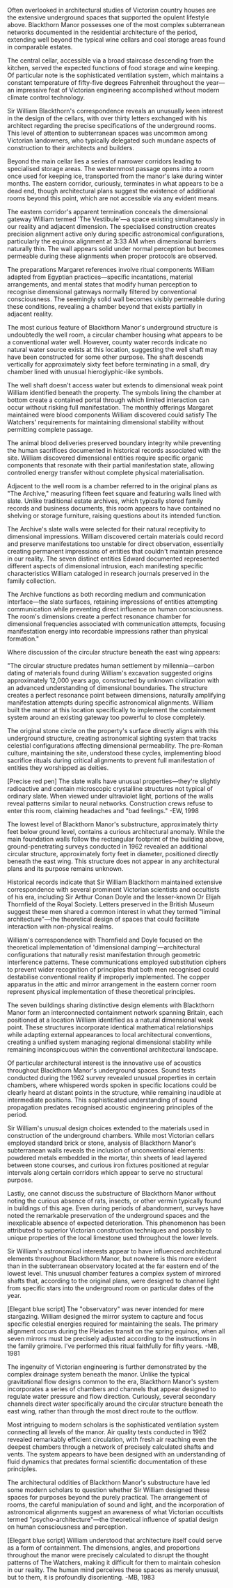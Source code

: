 Often overlooked in architectural studies of Victorian country houses are the extensive underground spaces that supported the opulent lifestyle above. Blackthorn Manor possesses one of the most complex subterranean networks documented in the residential architecture of the period, extending well beyond the typical wine cellars and coal storage areas found in comparable estates.

The central cellar, accessible via a broad staircase descending from the kitchen, served the expected functions of food storage and wine keeping. Of particular note is the sophisticated ventilation system, which maintains a constant temperature of fifty-five degrees Fahrenheit throughout the year—an impressive feat of Victorian engineering accomplished without modern climate control technology.

Sir William Blackthorn's correspondence reveals an unusually keen interest in the design of the cellars, with over thirty letters exchanged with his architect regarding the precise specifications of the underground rooms. This level of attention to subterranean spaces was uncommon among Victorian landowners, who typically delegated such mundane aspects of construction to their architects and builders.

Beyond the main cellar lies a series of narrower corridors leading to specialised storage areas. The westernmost passage opens into a room once used for keeping ice, transported from the manor's lake during winter months. The eastern corridor, curiously, terminates in what appears to be a dead end, though architectural plans suggest the existence of additional rooms beyond this point, which are not accessible via any evident means.

The eastern corridor's apparent termination conceals the dimensional gateway William termed 'The Vestibule'—a space existing simultaneously in our reality and adjacent dimension. The specialised construction creates precision alignment active only during specific astronomical configurations, particularly the equinox alignment at 3:33 AM when dimensional barriers naturally thin. The wall appears solid under normal perception but becomes permeable during these alignments when proper protocols are observed.

The preparations Margaret references involve ritual components William adapted from Egyptian practices—specific incantations, material arrangements, and mental states that modify human perception to recognise dimensional gateways normally filtered by conventional consciousness. The seemingly solid wall becomes visibly permeable during these conditions, revealing a chamber beyond that exists partially in adjacent reality.

The most curious feature of Blackthorn Manor's underground structure is undoubtedly the well room, a circular chamber housing what appears to be a conventional water well. However, county water records indicate no natural water source exists at this location, suggesting the well shaft may have been constructed for some other purpose. The shaft descends vertically for approximately sixty feet before terminating in a small, dry chamber lined with unusual hieroglyphic-like symbols.

The well shaft doesn't access water but extends to dimensional weak point William identified beneath the property. The symbols lining the chamber at bottom create a contained portal through which limited interaction can occur without risking full manifestation. The monthly offerings Margaret maintained were blood components William discovered could satisfy The Watchers' requirements for maintaining dimensional stability without permitting complete passage.

The animal blood deliveries preserved boundary integrity while preventing the human sacrifices documented in historical records associated with the site. William discovered dimensional entities require specific organic components that resonate with their partial manifestation state, allowing controlled energy transfer without complete physical materialisation.

Adjacent to the well room is a chamber referred to in the original plans as "The Archive," measuring fifteen feet square and featuring walls lined with slate. Unlike traditional estate archives, which typically stored family records and business documents, this room appears to have contained no shelving or storage furniture, raising questions about its intended function.

The Archive's slate walls were selected for their natural receptivity to dimensional impressions. William discovered certain materials could record and preserve manifestations too unstable for direct observation, essentially creating permanent impressions of entities that couldn't maintain presence in our reality. The seven distinct entities Edward documented represented different aspects of dimensional intrusion, each manifesting specific characteristics William cataloged in research journals preserved in the family collection.

The Archive functions as both recording medium and communication interface—the slate surfaces, retaining impressions of entities attempting communication while preventing direct influence on human consciousness. The room's dimensions create a perfect resonance chamber for dimensional frequencies associated with communication attempts, focusing manifestation energy into recordable impressions rather than physical formation."

Where discussion of the circular structure beneath the east wing appears:

"The circular structure predates human settlement by millennia—carbon dating of materials found during William's excavation suggested origins approximately 12,000 years ago, constructed by unknown civilization with an advanced understanding of dimensional boundaries. The structure creates a perfect resonance point between dimensions, naturally amplifying manifestation attempts during specific astronomical alignments. William built the manor at this location specifically to implement the containment system around an existing gateway too powerful to close completely.

The original stone circle on the property's surface directly aligns with this underground structure, creating astronomical sighting system that tracks celestial configurations affecting dimensional permeability. The pre-Roman culture, maintaining the site, understood these cycles, implementing blood sacrifice rituals during critical alignments to prevent full manifestation of entities they worshipped as deities.

[Precise red pen] The slate walls have unusual properties—they're slightly radioactive and contain microscopic crystalline structures not typical of ordinary slate. When viewed under ultraviolet light, portions of the walls reveal patterns similar to neural networks. Construction crews refuse to enter this room, claiming headaches and "bad feelings." -EW, 1998

The lowest level of Blackthorn Manor's substructure, approximately thirty feet below ground level, contains a curious architectural anomaly. While the main foundation walls follow the rectangular footprint of the building above, ground-penetrating surveys conducted in 1962 revealed an additional circular structure, approximately forty feet in diameter, positioned directly beneath the east wing. This structure does not appear in any architectural plans and its purpose remains unknown.

Historical records indicate that Sir William Blackthorn maintained extensive correspondence with several prominent Victorian scientists and occultists of his era, including Sir Arthur Conan Doyle and the lesser-known Dr Elijah Thornfield of the Royal Society. Letters preserved in the British Museum suggest these men shared a common interest in what they termed "liminal architecture"—the theoretical design of spaces that could facilitate interaction with non-physical realms.

William's correspondence with Thornfield and Doyle focused on the theoretical implementation of 'dimensional damping'—architectural configurations that naturally resist manifestation through geometric interference patterns. These communications employed substitution ciphers to prevent wider recognition of principles that both men recognised could destabilise conventional reality if improperly implemented. The copper apparatus in the attic and mirror arrangement in the eastern corner room represent physical implementation of these theoretical principles.

The seven buildings sharing distinctive design elements with Blackthorn Manor form an interconnected containment network spanning Britain, each positioned at a location William identified as a natural dimensional weak point. These structures incorporate identical mathematical relationships while adapting external appearances to local architectural conventions, creating a unified system managing regional dimensional stability while remaining inconspicuous within the conventional architectural landscape.

Of particular architectural interest is the innovative use of acoustics throughout Blackthorn Manor's underground spaces. Sound tests conducted during the 1962 survey revealed unusual properties in certain chambers, where whispered words spoken in specific locations could be clearly heard at distant points in the structure, while remaining inaudible at intermediate positions. This sophisticated understanding of sound propagation predates recognised acoustic engineering principles of the period.

Sir William's unusual design choices extended to the materials used in construction of the underground chambers. While most Victorian cellars employed standard brick or stone, analysis of Blackthorn Manor's subterranean walls reveals the inclusion of unconventional elements: powdered metals embedded in the mortar, thin sheets of lead layered between stone courses, and curious iron fixtures positioned at regular intervals along certain corridors which appear to serve no structural purpose.

Lastly, one cannot discuss the substructure of Blackthorn Manor without noting the curious absence of rats, insects, or other vermin typically found in buildings of this age. Even during periods of abandonment, surveys have noted the remarkable preservation of the underground spaces and the inexplicable absence of expected deterioration. This phenomenon has been attributed to superior Victorian construction techniques and possibly to unique properties of the local limestone used throughout the lower levels.

Sir William's astronomical interests appear to have influenced architectural elements throughout Blackthorn Manor, but nowhere is this more evident than in the subterranean observatory located at the far eastern end of the lowest level. This unusual chamber features a complex system of mirrored shafts that, according to the original plans, were designed to channel light from specific stars into the underground room on particular dates of the year.

[Elegant blue script] The "observatory" was never intended for mere stargazing. William designed the mirror system to capture and focus specific celestial energies required for maintaining the seals. The primary alignment occurs during the Pleiades transit on the spring equinox, when all seven mirrors must be precisely adjusted according to the instructions in the family grimoire. I've performed this ritual faithfully for fifty years. -MB, 1981

The ingenuity of Victorian engineering is further demonstrated by the complex drainage system beneath the manor. Unlike the typical gravitational flow designs common to the era, Blackthorn Manor's system incorporates a series of chambers and channels that appear designed to regulate water pressure and flow direction. Curiously, several secondary channels direct water specifically around the circular structure beneath the east wing, rather than through the most direct route to the outflow.

Most intriguing to modern scholars is the sophisticated ventilation system connecting all levels of the manor. Air quality tests conducted in 1962 revealed remarkably efficient circulation, with fresh air reaching even the deepest chambers through a network of precisely calculated shafts and vents. The system appears to have been designed with an understanding of fluid dynamics that predates formal scientific documentation of these principles.

The architectural oddities of Blackthorn Manor's substructure have led some modern scholars to question whether Sir William designed these spaces for purposes beyond the purely practical. The arrangement of rooms, the careful manipulation of sound and light, and the incorporation of astronomical alignments suggest an awareness of what Victorian occultists termed "psycho-architecture"—the theoretical influence of spatial design on human consciousness and perception.

[Elegant blue script] William understood that architecture itself could serve as a form of containment. The dimensions, angles, and proportions throughout the manor were precisely calculated to disrupt the thought patterns of The Watchers, making it difficult for them to maintain cohesion in our reality. The human mind perceives these spaces as merely unusual, but to them, it is profoundly disorienting. -MB, 1983